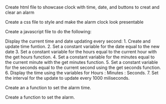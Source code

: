 Create html file to showcase clock with time, date, and buttons to creat and clear an alarm

Create a css file to style and make the alarm clock look presentable

Create a javascript file to do the following:

Display the current time and date updating every second:
    1. Create and update time funtion.
        2. Set a constant variable for the date equal to the new date
        3. Set a constant variable for the hours equal to the current hour with the get hours function.
        4. Set a constant variable for the minutes equal to the current minute with the get minutes function.
        5. Set a constant variable for the seconds equal to the current second using the get seconds function.
        6. Display the time using the variables for Hours : Minutes : Seconds.
    7. Set the interval for the update to update every 1000 miliseconds.

Create an a function to set the alarm time.

Create a function to set the alarm.